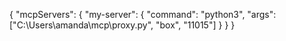 {
    "mcpServers": {
        "my-server": {
            "command": "python3",
            "args": ["C:\\Users\\amanda\\mcp\\proxy.py", "box", "11015"]
        }
    }
}

